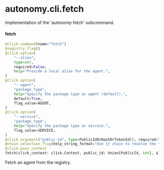 <a name="autonomy.cli.fetch"></a>
# autonomy.cli.fetch

Implementation of the 'autonomy fetch' subcommand.

<a name="autonomy.cli.fetch.fetch"></a>
#### fetch

```python
@click.command(name="fetch")
@registry_flag()
@click.option(
    "--alias",
    type=str,
    required=False,
    help="Provide a local alias for the agent.",
)
@click.option(
    "--agent",
    "package_type",
    help="Specify the package type as agent (default).",
    default=True,
    flag_value=AGENT,
)
@click.option(
    "--service",
    "package_type",
    help="Specify the package type as service.",
    flag_value=SERVICE,
)
@click.argument("public-id", type=PublicIdOrHashOrTokenId(), required=True)
@chain_selection_flag(help_string_format="Use {} chain to resolve the token id.")
@click.pass_context
fetch(click_context: click.Context, public_id: Union[PublicId, int], alias: str, package_type: str, registry: str, chain_type: str) -> None
```

Fetch an agent from the registry.

